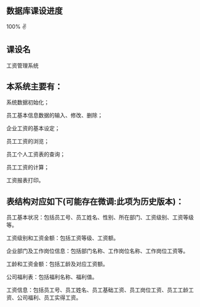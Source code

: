 ## 数据库课设进度
100%  ✌️

## 课设名
工资管理系统

## 本系统主要有：
系统数据初始化；

员工基本信息数据的输入、修改、删除；

企业工资的基本设定；

员工工资的浏览；

员工个人工资表的查询；

员工工资的计算；

工资报表打印。

## 表结构对应如下(可能存在微调:此项为历史版本)：
员工基本状况：包括员工号、员工姓名、性别、所在部门、工资级别、工资等级等。

工资级别和工资金额：包括工资等级、工资额。

企业部门及工作岗位信息：包括部门名称、工作岗位名称、工作岗位工资等。

工龄和工资金额：包括工龄及对应工资额。

公司福利表：包括福利名称、福利值。

工资信息：包括员工号、员工姓名、员工基础工资、员工岗位工资、员工工龄工资、公司福利、员工实得工资。

```
